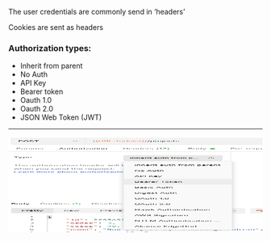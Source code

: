 

The user credentials are commonly send in ‘headers’
 
Cookies are sent as headers

### **Authorization types:**

* Inherit from parent
* No Auth
* API Key
* Bearer token 
* Oauth 1.0
* Oauth 2.0
* JSON Web Token (JWT)

____

<img src="../../img/auth2.png" alt="authorization" width="800" height="190"/>

